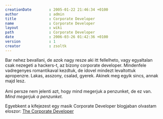 ```yaml
---
creationDate        : 2005-01-22 21:46:34 +0100 
author              : admin 
title               : Corporate Developer 
name                : Corporate Developer 
layout              : wiki 
path                : Corporate Developer 
date                : 2006-03-26 01:42:36 +0100 
version             : 1 
creator             : zsoltk 
---
```

Bar nehez bevallani, de azok nagy resze aki itt fellelheto, vagy egyaltalan csak nezegeti a hackers-t, az bizony corporate developer. Mindenfele vadregenyes romantikaval kezdtuk, de idovel mindezt levaltottuk apropenzre. Lakas, asszony, csalad, gyerek. Akinek meg egyik sincs, annak majd lesz.<br/> <br/> Ami persze nem jelenti azt, hogy mind megerjuk a penzunket, de ez van. _Mind megerjuk a penzunket._

Egyebkent a kifejezest egy masik Corporate Developer blogjaban olvastam eloszor: [The Corporate Developer](http://hookom.blogspot.com/2004/12/corporate-developer.html)<br/>
